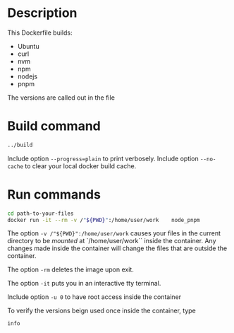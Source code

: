 # Description 

This Dockerfile builds: 
- Ubuntu 
- curl
- nvm
- npm
- nodejs
- pnpm

The versions are called out in the file


# Build command
```bash 
../build 
```
Include option `--progress=plain` to print verbosely.
Include option `--no-cache` to clear your local docker build cache.

# Run commands


```bash
cd path-to-your-files
docker run -it --rm -v /"${PWD}":/home/user/work    node_pnpm
```

The option `-v /"${PWD}":/home/user/work` causes your files in the current directory to be *mounted* at `/home/user/work`` inside the container. Any changes made inside the container will change the files that are outside the container.

The option `-rm` deletes the image upon exit.

The option `-it` puts you in an interactive tty terminal.

Include option `-u 0` to have root access inside the container


To verify the versions beign used once inside the container, type

```bash
info
```



